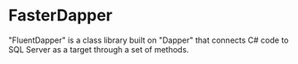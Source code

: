 # FasterDapper
"FluentDapper" is a class library built on "Dapper" that connects C# code to SQL Server as a target through a set of methods.
